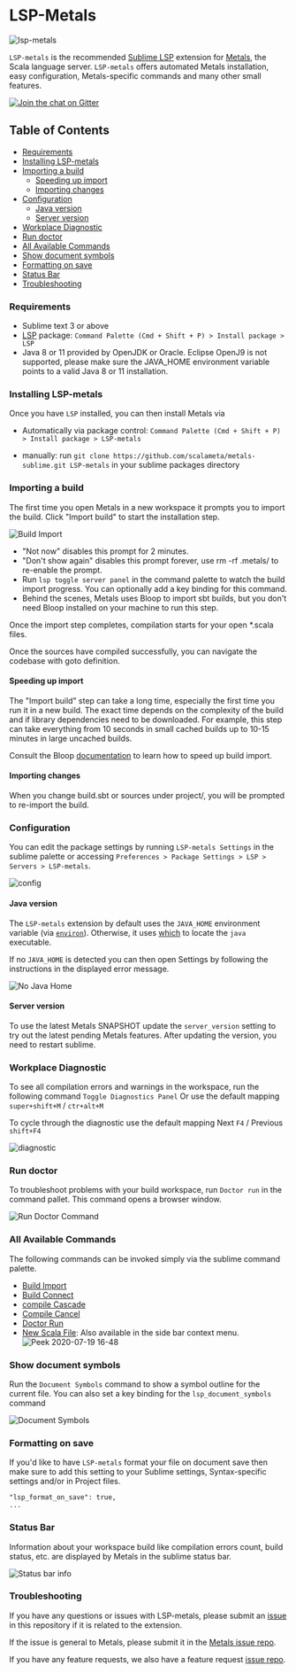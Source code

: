 # LSP-Metals

![lsp-metals](https://i.imgur.com/vJKP0T3.gif)

`LSP-metals` is the recommended [Sublime LSP](https://packagecontrol.io/packages/LSP) extension for [Metals](https://scalameta.org/metals/), the Scala language server. `LSP-metals` offers automated Metals installation, easy configuration, Metals-specific commands and many other small features.

<a href="https://gitter.im/scalameta/metals">
<img alt="Join the chat on Gitter" src="https://img.shields.io/gitter/room/scalameta/metals.svg?logo=gitter&style=flat-square&color=F71263" />
</a>

## Table of Contents
  - [Requirements](#requirements)
  - [Installing LSP-metals](#installing-lsp-metals)
  - [Importing a build](#importing-a-build)
    - [Speeding up import](#speeding-up-import)
    - [Importing changes](#importing-changes)
  - [Configuration](#configuration)
    - [Java version](#java-version)
    - [Server version](#server-version)
  - [Workplace Diagnostic](#workplace-diagnostic)
  - [Run doctor](#run-doctor)
  - [All Available Commands](#all-available-commands)
  - [Show document symbols](#show-document-symbols)
  - [Formatting on save](#formatting-on-save)
  - [Status Bar](#status-bar)
  - [Troubleshooting](#troubleshooting)



### Requirements

- Sublime text 3 or above
- [LSP](https://github.com/tomv564/LSP) package: `Command Palette (Cmd + Shift + P) > Install package > LSP`
- Java 8 or 11 provided by OpenJDK or Oracle. Eclipse OpenJ9 is not supported,
    please make sure the JAVA_HOME environment variable points to a valid Java 8 or
    11 installation.

### Installing LSP-metals

Once you have `LSP` installed, you can then install Metals via

- Automatically via package control: `Command Palette (Cmd + Shift + P) > Install package > LSP-metals`

- manually: run `git clone https://github.com/scalameta/metals-sublime.git LSP-metals` in your sublime packages directory 

### Importing a build

The first time you open Metals in a new workspace it prompts you to import the
build. Click "Import build" to start the installation step.

![Build Import](https://i.imgur.com/eUk30Zy.png)

- "Not now" disables this prompt for 2 minutes.
- "Don't show again" disables this prompt forever, use rm -rf .metals/ to
    re-enable the prompt.
- Run `lsp toggle server panel` in the command palette to watch the build import progress. You can optionally add a key binding for this command.
- Behind the scenes, Metals uses Bloop to import sbt builds, but you don't need
    Bloop installed on your machine to run this step.

Once the import step completes, compilation starts for your open *.scala files.

Once the sources have compiled successfully, you can navigate the codebase with
goto definition.

#### Speeding up import

The "Import build" step can take a long time, especially the first time you run
it in a new build.  The exact time depends on the complexity of the build and if
library dependencies need to be downloaded. For example, this step can take
everything from 10 seconds in small cached builds up to 10-15 minutes in large
uncached builds.

Consult the Bloop [documentation](https://scalacenter.github.io/bloop/docs/what-is-bloop) to learn how to speed up build import.

#### Importing changes

When you change build.sbt or sources under project/, you will be prompted to
re-import the build.

### Configuration

You can edit the package settings by running `LSP-metals Settings` in the sublime palette or accessing `Preferences > Package Settings > LSP > Servers > LSP-metals`.

![config](https://i.imgur.com/WFSJKV0.png)

#### Java version
The `LSP-metals` extension by default uses the `JAVA_HOME` environment variable
(via [`environ`](https://docs.python.org/3/library/os.html#os.environ)). Otherwise, it uses [which](https://docs.python.org/3/library/shutil.html#shutil.which) to locate the `java` executable.

If no `JAVA_HOME` is detected you can then open Settings by following the
instructions in the displayed error message.

![No Java Home](https://i.imgur.com/yLrqzGP.png)


#### Server version

To use the latest Metals SNAPSHOT update the `server_version` setting to try out the latest pending Metals features.
After updating the version, you need to restart sublime.

### Workplace Diagnostic

To see all compilation errors and warnings in the workspace, run the following command `Toggle Diagnostics Panel` Or use the default mapping `super+shift+M` / `ctr+alt+M`

To cycle through the diagnostic use the default mapping Next `F4` / Previous `shift+F4` 

![diagnostic](https://i.imgur.com/uRSLJJ0.gif)

### Run doctor

To troubleshoot problems with your build workspace, run `Doctor run` in the command pallet. This command opens a browser window.

![Run Doctor Command](https://i.imgur.com/yelm0jd.png)


### All Available Commands

The following commands can be invoked simply via the sublime command palette.

  - [Build Import](https://scalameta.org/metals/docs/editors/new-editor.html#import-build)
  - [Build Connect](https://scalameta.org/metals/docs/editors/new-editor.html#connect-to-build-server)
  - [compile Cascade](https://scalameta.org/metals/docs/editors/new-editor.html#cascade-compile)
  - [Compile Cancel](https://scalameta.org/metals/docs/editors/new-editor.html#cancel-compilation)
  - [Doctor Run](https://scalameta.org/metals/docs/editors/new-editor.html#run-doctor)
  - [New Scala File](https://scalameta.org/metals/docs/editors/new-editor.html#create-new-scala-file): Also available in the side bar context menu. ![Peek 2020-07-19 16-48](https://user-images.githubusercontent.com/1632384/87877673-e5e37300-c9df-11ea-9516-6fccb221e3f6.gif) 


### Show document symbols

Run the `Document Symbols` command to show a symbol outline for the current file. You can also set a key binding for the `lsp_document_symbols` command

![Document Symbols](https://i.imgur.com/z5mqk8D.gif)

### Formatting on save

If you'd like to have `LSP-metals` format your file on document save then make sure to add this setting to your Sublime settings, Syntax-specific settings and/or in Project files. 

```
"lsp_format_on_save": true,
...
```

### Status Bar

Information about your workspace build like compilation errors count, build status, etc. are displayed by Metals in the sublime status bar.

![Status bar info](https://i.imgur.com/0mIi6XB.gif)

### Troubleshooting

If you have any questions or issues with LSP-metals, please submit an
[issue](https://github.com/scalameta/metals-sublime/issues) in this repository if it is related to the extension. 

If the issue is general to Metals, please submit it
in the [Metals issue repo](https://github.com/scalameta/metals/issues). 

If you have any feature requests, we also have a feature request [issue
repo](https://github.com/scalameta/metals-feature-requests). 
